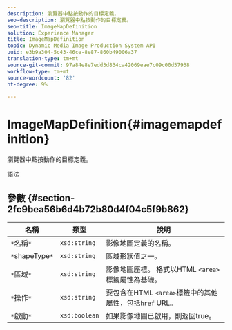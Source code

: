 ```yaml
---
description: 瀏覽器中點按動作的目標定義。
seo-description: 瀏覽器中點按動作的目標定義。
seo-title: ImageMapDefinition
solution: Experience Manager
title: ImageMapDefinition
topic: Dynamic Media Image Production System API
uuid: e3b9a304-5c43-46ce-8e87-860b49006a37
translation-type: tm+mt
source-git-commit: 97a84e8e7edd3d834ca42069eae7c09c00d57938
workflow-type: tm+mt
source-wordcount: '82'
ht-degree: 9%

---
```



# ImageMapDefinition{#imagemapdefinition}

瀏覽器中點按動作的目標定義。

語法

## 參數 {#section-2fc9bea56b6d4b72b80d4f04c5f9b862}

| 名稱 | 類型 | 說明 |
|---|---|---|
| `*`名稱`*` | `xsd:string` | 影像地圖定義的名稱。 |
| `*`shapeType`*` | `xsd:string` | 區域形狀值之一。 |
| `*`區域`*` | `xsd:string` | 影像地圖座標。 格式以HTML `<area>`標籤屬性為基礎。 |
| `*`操作`*` | `xsd:string` | 要包含在HTML `<area>`標籤中的其他屬性，包括`href` URL。 |
| `*`啟動`*` | `xsd:boolean` | 如果影像地圖已啟用，則返回true。 |

